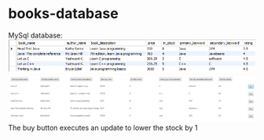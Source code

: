 # books-database
MySql database:
![](src/images/database.png)
![](src/images/database_layout.png)
The buy button executes an update to lower the stock by 1
 
